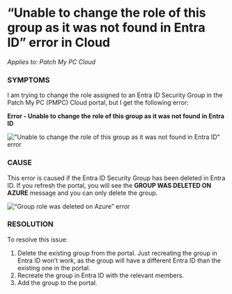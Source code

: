 # “Unable to change the role of this group as it was not found in Entra ID” error in Cloud

_Applies to: Patch My PC Cloud_

### SYMPTOMS

I am trying to change the role assigned to an Entra ID Security Group in the Patch My PC (PMPC) Cloud portal, but I get the following error:

**Error - Unable to change the role of this group as it was not found in Entra ID**

!["Unable to change the role of this group as it was not found in Entra ID" error](../../../.gitbook/assets/image-\(2292\).png)

### CAUSE

This error is caused if the Entra ID Security Group has been deleted in Entra ID. If you refresh the portal, you will see the **GROUP WAS DELETED ON AZURE** message and you can only delete the group.

![“Group role was deleted on Azure” error](../../../.gitbook/assets/image-\(348\).png)

### RESOLUTION

To resolve this issue:

1. Delete the existing group from the portal. Just recreating the group in Entra ID won’t work, as the group will have a different Entra ID than the existing one in the portal.
2. Recreate the group in Entra ID with the relevant members.
3. Add the group to the portal.
